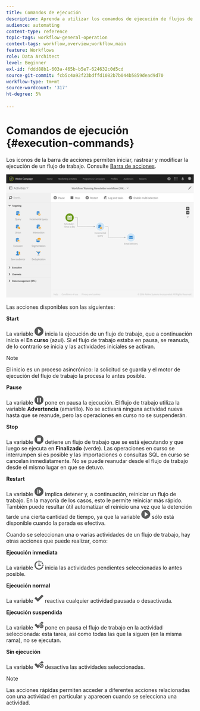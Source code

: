 ```yaml
---
title: Comandos de ejecución
description: Aprenda a utilizar los comandos de ejecución de flujos de trabajo.
audience: automating
content-type: reference
topic-tags: workflow-general-operation
context-tags: workflow,overview;workflow,main
feature: Workflows
role: Data Architect
level: Beginner
exl-id: fddd88b1-603a-465b-b5e7-624632c0d5cd
source-git-commit: fcb5c4a92f23bdffd1082b7b044b5859dead9d70
workflow-type: tm+mt
source-wordcount: '317'
ht-degree: 5%

---
```


# Comandos de ejecución {#execution-commands}

Los iconos de la barra de acciones permiten iniciar, rastrear y modificar la ejecución de un flujo de trabajo. Consulte [Barra de acciones](../../automating/using/workflow-interface.md#action-bar).

![](assets/wkf_execution_2.png)

Las acciones disponibles son las siguientes:

**Start**

La variable ![](assets/play_darkgrey-24px.png) inicia la ejecución de un flujo de trabajo, que a continuación inicia el **En curso** (azul). Si el flujo de trabajo estaba en pausa, se reanuda, de lo contrario se inicia y las actividades iniciales se activan.

>[!NOTE]
>
>El inicio es un proceso asincrónico: la solicitud se guarda y el motor de ejecución del flujo de trabajo la procesa lo antes posible.

**Pause**

La variable ![](assets/pause_darkgrey-24px.png) pone en pausa la ejecución. El flujo de trabajo utiliza la variable **Advertencia** (amarillo). No se activará ninguna actividad nueva hasta que se reanude, pero las operaciones en curso no se suspenderán.

**Stop**

La variable ![](assets/stop_darkgrey-24px.png) detiene un flujo de trabajo que se está ejecutando y que luego se ejecuta en **Finalizado** (verde). Las operaciones en curso se interrumpen si es posible y las importaciones o consultas SQL en curso se cancelan inmediatamente. No se puede reanudar desde el flujo de trabajo desde el mismo lugar en que se detuvo.

**Restart**

La variable ![](assets/pauseplay_darkgrey-24px.png) implica detener y, a continuación, reiniciar un flujo de trabajo. En la mayoría de los casos, esto le permite reiniciar más rápido. También puede resultar útil automatizar el reinicio una vez que la detención tarde una cierta cantidad de tiempo, ya que la variable ![](assets/play_darkgrey-24px.png) sólo está disponible cuando la parada es efectiva.

Cuando se seleccionan una o varias actividades de un flujo de trabajo, hay otras acciones que puede realizar, como:

**Ejecución inmediata**

La variable ![](assets/pending_darkgrey-24px.png) inicia las actividades pendientes seleccionadas lo antes posible.

**Ejecución normal**

La variable ![](assets/check_darkgrey-24px.png) reactiva cualquier actividad pausada o desactivada.

**Ejecución suspendida**

La variable ![](assets/check_pause_darkgrey-24px.png) pone en pausa el flujo de trabajo en la actividad seleccionada: esta tarea, así como todas las que la siguen (en la misma rama), no se ejecutan.

**Sin ejecución**

La variable ![](assets/checkdisable.png) desactiva las actividades seleccionadas.

>[!NOTE]
>
>Las acciones rápidas permiten acceder a diferentes acciones relacionadas con una actividad en particular y aparecen cuando se selecciona una actividad.
